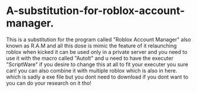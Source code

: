 # A-substitution-for-roblox-account-manager.
This is a substitution for the program called "Roblox Account Manager" also known as R.A.M and all this dose is mimic the feature of it relaunching roblox when kicked it can be used only in a private server and you need to use it with the macro called "AutoIt" and u need to have the executer "ScriptWare" if you desire to change this at all to fit your executer you sure can! you can also combine it with multiple roblox which is also in here. which is sadly a exe file but you dont need to download if you dont want to you can do your research on it tho!
